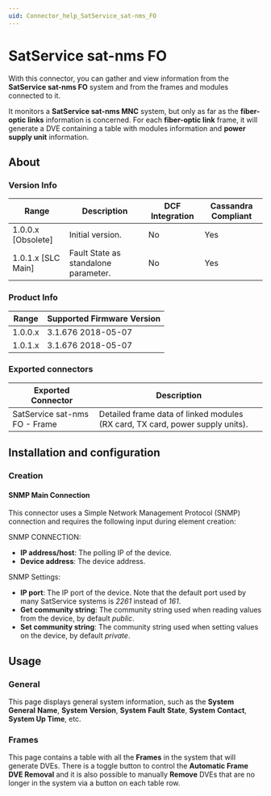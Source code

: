 ```yaml
---
uid: Connector_help_SatService_sat-nms_FO
---
```


# SatService sat-nms FO

With this connector, you can gather and view information from the **SatService sat-nms FO** system and from the frames and modules connected to it.

It monitors a **SatService sat-nms MNC** system, but only as far as the **fiber-optic links** information is concerned. For each **fiber-optic link** frame, it will generate a DVE containing a table with modules information and **power supply unit** information.

## About

### Version Info

| **Range**     | **Description**                      | **DCF Integration** | **Cassandra Compliant** |
|----------------------|--------------------------------------|---------------------|-------------------------|
| 1.0.0.x \[Obsolete\] | Initial version.                     | No                  | Yes                     |
| 1.0.1.x \[SLC Main\] | Fault State as standalone parameter. | No                  | Yes                     |

### Product Info

| Range | Supported Firmware Version |
|------------------|-----------------------------|
| 1.0.0.x          | 3.1.676 2018-05-07          |
| 1.0.1.x          | 3.1.676 2018-05-07          |

### Exported connectors

| **Exported Connector**         | **Description**                                                               |
|-------------------------------|-------------------------------------------------------------------------------|
| SatService sat-nms FO - Frame | Detailed frame data of linked modules (RX card, TX card, power supply units). |

## Installation and configuration

### Creation

#### SNMP Main Connection

This connector uses a Simple Network Management Protocol (SNMP) connection and requires the following input during element creation:

SNMP CONNECTION:

- **IP address/host**: The polling IP of the device.
- **Device address**: The device address.

SNMP Settings:

- **IP port**: The IP port of the device. Note that the default port used by many SatService systems is *2261* instead of *161*.
- **Get community string**: The community string used when reading values from the device, by default *public*.
- **Set community string**: The community string used when setting values on the device, by default *private*.

## Usage

### General

This page displays general system information, such as the **System** **General** **Name**, **System** **Version**, **System** **Fault** **State**, **System** **Contact**, **System Up Time**, etc.

### Frames

This page contains a table with all the **Frames** in the system that will generate DVEs. There is a toggle button to control the **Automatic Frame DVE Removal** and it is also possible to manually **Remove** DVEs that are no longer in the system via a button on each table row.
